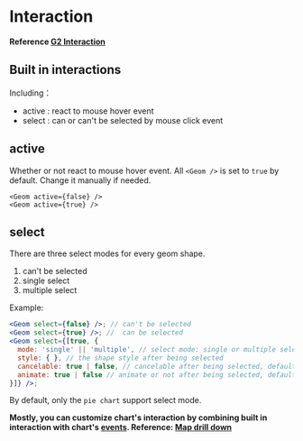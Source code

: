 
# Interaction 

**Reference [G2 Interaction](//antv.alipay.com/zh-cn/g2/3.x/tutorial/interaction.html)**
## Built in interactions
Including：
- active : react to mouse hover event
- select : can or can't be selected by mouse click event

## active 
Whether or not react to mouse hover event. All `<Geom />` is set to `true` by default. Change it manually if needed.

```
<Geom active={false} />
<Geom active={true} />
```

## select
There are three select modes for every geom shape.
1. can't be selected 
2. single select 
3. multiple select

Example:

```jsx
<Geom select={false} />; // can't be selected
<Geom select={true} />; //  can be selected
<Geom select={[true, {
  mode: 'single' || 'multiple', // select mode: single or multiple select
  style: { }, // the shape style after being selected 
  cancelable: true | false, // cancelable after being selected, default is true 
  animate: true | false // animate or not after being selected, default is true 
}]} />;
```

By default, only the `pie chart` support select mode.

**Mostly, you can customize chart's interaction by combining built in interaction with chart's [events](/doc/api/chart.md#event). Reference: [Map drill down](//alibaba.github.io/BizCharts/demo-detail.html?code=demo/map/drill-down)**



